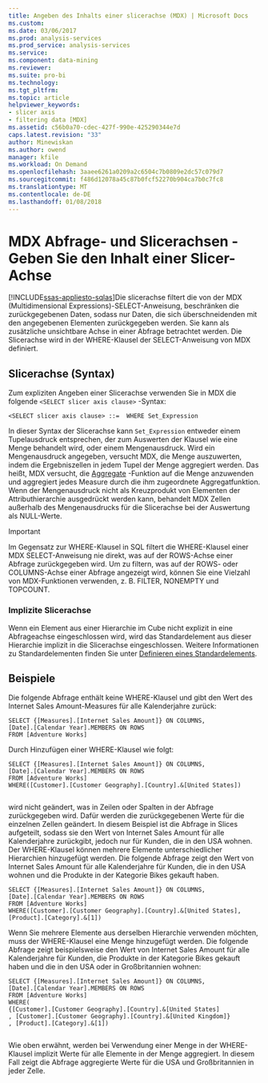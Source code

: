 ```yaml
---
title: Angeben des Inhalts einer slicerachse (MDX) | Microsoft Docs
ms.custom: 
ms.date: 03/06/2017
ms.prod: analysis-services
ms.prod_service: analysis-services
ms.service: 
ms.component: data-mining
ms.reviewer: 
ms.suite: pro-bi
ms.technology: 
ms.tgt_pltfrm: 
ms.topic: article
helpviewer_keywords:
- slicer axis
- filtering data [MDX]
ms.assetid: c56b0a70-cdec-427f-990e-425290344e7d
caps.latest.revision: "33"
author: Minewiskan
ms.author: owend
manager: kfile
ms.workload: On Demand
ms.openlocfilehash: 3aaee6261a0209a2c6504c7b0809e2dc57c079d7
ms.sourcegitcommit: f486d12078a45c87b0fcf52270b904ca7b0c7fc8
ms.translationtype: MT
ms.contentlocale: de-DE
ms.lasthandoff: 01/08/2018
---
```

# <a name="mdx-query-and-slicer-axes---specify-the-contents-of-a-slicer-axis"></a>MDX Abfrage- und Slicerachsen - Geben Sie den Inhalt einer Slicer-Achse
[!INCLUDE[ssas-appliesto-sqlas](../../../includes/ssas-appliesto-sqlas.md)]Die slicerachse filtert die von der MDX (Multidimensional Expressions)-SELECT-Anweisung, beschränken die zurückgegebenen Daten, sodass nur Daten, die sich überschneidenden mit den angegebenen Elementen zurückgegeben werden. Sie kann als zusätzliche unsichtbare Achse in einer Abfrage betrachtet werden. Die Slicerachse wird in der WHERE-Klausel der SELECT-Anweisung von MDX definiert.  
  
## <a name="slicer-axis-syntax"></a>Slicerachse (Syntax)  
 Zum expliziten Angeben einer Slicerachse verwenden Sie in MDX die folgende `<SELECT slicer axis clause>` -Syntax:  
  
```  
<SELECT slicer axis clause> ::=  WHERE Set_Expression  
```  
  
 In dieser Syntax der Slicerachse kann `Set_Expression` entweder einem Tupelausdruck entsprechen, der zum Auswerten der Klausel wie eine Menge behandelt wird, oder einem Mengenausdruck. Wird ein Mengenausdruck angegeben, versucht MDX, die Menge auszuwerten, indem die Ergebniszellen in jedem Tupel der Menge aggregiert werden. Das heißt, MDX versucht, die [Aggregate](../../../mdx/aggregate-mdx.md) -Funktion auf die Menge anzuwenden und aggregiert jedes Measure durch die ihm zugeordnete Aggregatfunktion. Wenn der Mengenausdruck nicht als Kreuzprodukt von Elementen der Attributhierarchie ausgedrückt werden kann, behandelt MDX Zellen außerhalb des Mengenausdrucks für die Slicerachse bei der Auswertung als NULL-Werte.  
  
> [!IMPORTANT]  
>  Im Gegensatz zur WHERE-Klausel in SQL filtert die WHERE-Klausel einer MDX SELECT-Anweisung nie direkt, was auf der ROWS-Achse einer Abfrage zurückgegeben wird. Um zu filtern, was auf der ROWS- oder COLUMNS-Achse einer Abfrage angezeigt wird, können Sie eine Vielzahl von MDX-Funktionen verwenden, z. B. FILTER, NONEMPTY und TOPCOUNT.  
  
### <a name="implicit-slicer-axis"></a>Implizite Slicerachse  
 Wenn ein Element aus einer Hierarchie im Cube nicht explizit in eine Abfrageachse eingeschlossen wird, wird das Standardelement aus dieser Hierarchie implizit in die Slicerachse eingeschlossen. Weitere Informationen zu Standardelementen finden Sie unter [Definieren eines Standardelements](../../../analysis-services/multidimensional-models/attribute-properties-define-a-default-member.md).  
  
## <a name="examples"></a>Beispiele  
 Die folgende Abfrage enthält keine WHERE-Klausel und gibt den Wert des Internet Sales Amount-Measures für alle Kalenderjahre zurück:  
  
```  
SELECT {[Measures].[Internet Sales Amount]} ON COLUMNS,  
[Date].[Calendar Year].MEMBERS ON ROWS  
FROM [Adventure Works]  
```  
  
 Durch Hinzufügen einer WHERE-Klausel wie folgt:  
  
```  
SELECT {[Measures].[Internet Sales Amount]} ON COLUMNS,  
[Date].[Calendar Year].MEMBERS ON ROWS  
FROM [Adventure Works]  
WHERE([Customer].[Customer Geography].[Country].&[United States])  
  
```  
  
 wird nicht geändert, was in Zeilen oder Spalten in der Abfrage zurückgegeben wird. Dafür werden die zurückgegebenen Werte für die einzelnen Zellen geändert. In diesem Beispiel ist die Abfrage in Slices aufgeteilt, sodass sie den Wert von Internet Sales Amount für alle Kalenderjahre zurückgibt, jedoch nur für Kunden, die in den USA wohnen. Der WHERE-Klausel können mehrere Elemente unterschiedlicher Hierarchien hinzugefügt werden. Die folgende Abfrage zeigt den Wert von Internet Sales Amount für alle Kalenderjahre für Kunden, die in den USA wohnen und die Produkte in der Kategorie Bikes gekauft haben.  
  
```  
SELECT {[Measures].[Internet Sales Amount]} ON COLUMNS,  
[Date].[Calendar Year].MEMBERS ON ROWS  
FROM [Adventure Works]  
WHERE([Customer].[Customer Geography].[Country].&[United States], [Product].[Category].&[1])  
```  
  
 Wenn Sie mehrere Elemente aus derselben Hierarchie verwenden möchten, muss der WHERE-Klausel eine Menge hinzugefügt werden. Die folgende Abfrage zeigt beispielsweise den Wert von Internet Sales Amount für alle Kalenderjahre für Kunden, die Produkte in der Kategorie Bikes gekauft haben und die in den USA oder in Großbritannien wohnen:  
  
```  
SELECT {[Measures].[Internet Sales Amount]} ON COLUMNS,  
[Date].[Calendar Year].MEMBERS ON ROWS  
FROM [Adventure Works]  
WHERE(  
{[Customer].[Customer Geography].[Country].&[United States]  
, [Customer].[Customer Geography].[Country].&[United Kingdom]}  
, [Product].[Category].&[1])  
  
```  
  
 Wie oben erwähnt, werden bei Verwendung einer Menge in der WHERE-Klausel implizit Werte für alle Elemente in der Menge aggregiert. In diesem Fall zeigt die Abfrage aggregierte Werte für die USA und Großbritannien in jeder Zelle.  
  
  
